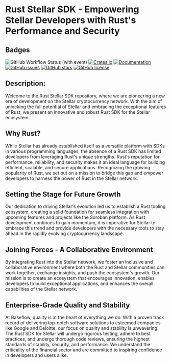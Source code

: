 # Rust Stellar SDK - Empowering Stellar Developers with Rust's Performance and Security

## Badges

![GitHub Workflow Status (with event)](https://img.shields.io/github/actions/workflow/status/Baseflow/stellar-rust-sdk/.github%2Fworkflows%2Fcargo-build-and-test.yaml)
[![Crates.io](https://img.shields.io/crates/v/stellar-sdk.svg)](https://crates.io/crates/stellar-sdk)
[![Documentation](https://img.shields.io/badge/documentation-1)](https://docs.rs/stellar-rs/latest/stellar_rs/index.html)
[![GitHub issues](https://img.shields.io/github/issues/Baseflow/stellar-rust-sdk)]()
[![GitHub stars](https://img.shields.io/github/stars/Baseflow/stellar-rust-sdk)]()
[![GitHub license](https://img.shields.io/github/license/Baseflow/stellar-rust-sdk)]()




## Description:

Welcome to the Rust Stellar SDK repository, where we are pioneering a new era of development on the Stellar cryptocurrency network. With the aim of unlocking the full potential of Stellar and embracing the exceptional features of Rust, we present an innovative and robust Rust SDK for the Stellar ecosystem.

## Why Rust?

While Stellar has already established itself as a versatile platform with SDKs in various programming languages, the absence of a Rust SDK has limited developers from leveraging Rust's unique strengths. Rust's reputation for performance, reliability, and security makes it an ideal language for building efficient, scalable, and secure applications. Recognizing the growing popularity of Rust, we set out on a mission to bridge this gap and empower developers to harness the power of Rust in the Stellar network.

## Setting the Stage for Future Growth

Our dedication to driving Stellar's evolution led us to establish a Rust tooling ecosystem, creating a solid foundation for seamless integration with upcoming features and projects like the Soroban platform. As Rust development continues to gain momentum, it is imperative for Stellar to embrace this trend and provide developers with the necessary tools to stay ahead in the rapidly evolving cryptocurrency landscape.

## Joining Forces - A Collaborative Environment

By integrating Rust into the Stellar network, we foster an inclusive and collaborative environment where both the Rust and Stellar communities can work together, exchange insights, and push the ecosystem's growth. Our mission is to create an ecosystem that encourages innovation, enables developers to build exceptional applications, and enhances the overall capabilities of the Stellar network.

## Enterprise-Grade Quality and Stability

At Baseflow, quality is at the heart of everything we do. With a proven track record of delivering top-notch software solutions to esteemed companies like Google and Deloitte, our focus on quality and stability is unwavering. The Rust SDK for Stellar will undergo rigorous testing, adhere to best practices, and undergo thorough code reviews, ensuring the highest standards of stability, security, and performance. We understand the criticality of the financial sector and are committed to inspiring confidence in developers and users alike.
